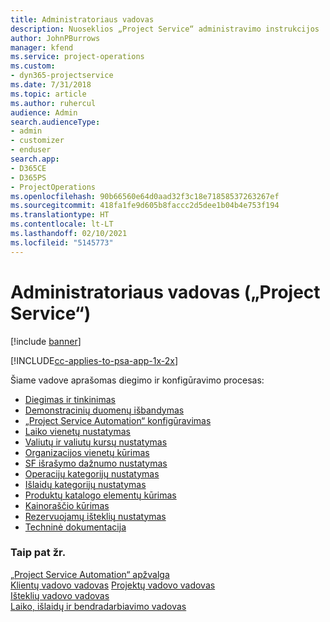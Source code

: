 ```yaml
---
title: Administratoriaus vadovas
description: Nuoseklios „Project Service“ administravimo instrukcijos
author: JohnPBurrows
manager: kfend
ms.service: project-operations
ms.custom:
- dyn365-projectservice
ms.date: 7/31/2018
ms.topic: article
ms.author: ruhercul
audience: Admin
search.audienceType:
- admin
- customizer
- enduser
search.app:
- D365CE
- D365PS
- ProjectOperations
ms.openlocfilehash: 90b66560e64d0aad32f3c18e71858537263267ef
ms.sourcegitcommit: 418fa1fe9d605b8faccc2d5dee1b04b4e753f194
ms.translationtype: HT
ms.contentlocale: lt-LT
ms.lasthandoff: 02/10/2021
ms.locfileid: "5145773"
---
```

# <a name="administrator-guide-project-service"></a>Administratoriaus vadovas („Project Service“)

[!include [banner](../includes/psa-now-project-operations.md)]

[!INCLUDE[cc-applies-to-psa-app-1x-2x](../includes/cc-applies-to-psa-app-1x-2x.md)]

Šiame vadove aprašomas diegimo ir konfigūravimo procesas:  
  
- [Diegimas ir tinkinimas](install-customize.md)
- [Demonstracinių duomenų išbandymas](use-demo-data.md)
- [„Project Service Automation“ konfigūravimas](configure.md)
- [Laiko vienetų nustatymas](set-up-time-units.md)
- [Valiutų ir valiutų kursų nustatymas](set-up-currencies-exchange-rates.md)
- [Organizacijos vienetų kūrimas](create-organizational-units.md)
- [SF išrašymo dažnumo nustatymas](set-up-invoice-frequencies.md)
- [Operacijų kategorijų nustatymas](configure-transaction-categories.md)
- [Išlaidų kategorijų nustatymas](configure-expense-categories.md)
- [Produktų katalogo elementų kūrimas](create-product-catalog-items.md)
- [Kainoraščio kūrimas](create-price-list.md)
- [Rezervuojamų išteklių nustatymas](set-up-resources.md)
- [Techninė dokumentacija](white-papers.md)
  
### <a name="see-also"></a>Taip pat žr.  
 [„Project Service Automation“ apžvalga](../psa/overview.md)    
 [Klientų vadovo vadovas](../psa/account-manager-guide.md) [Projektų vadovo vadovas](../psa/project-manager-guide.md)   
 [Išteklių vadovo vadovas](../psa/resource-manager-guide.md)   
 [Laiko, išlaidų ir bendradarbiavimo vadovas](../psa/time-expense-collaboration-guide.md)

